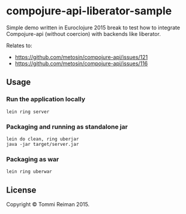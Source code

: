 # compojure-api-liberator-sample

Simple demo written in Euroclojure 2015 break to test how to integrate Compojure-api (without coercion) with backends like liberator.

Relates to:

- https://github.com/metosin/compojure-api/issues/121
- https://github.com/metosin/compojure-api/issues/116

## Usage

### Run the application locally

`lein ring server`

### Packaging and running as standalone jar

```
lein do clean, ring uberjar
java -jar target/server.jar
```

### Packaging as war

`lein ring uberwar`

## License

Copyright © Tommi Reiman 2015.
